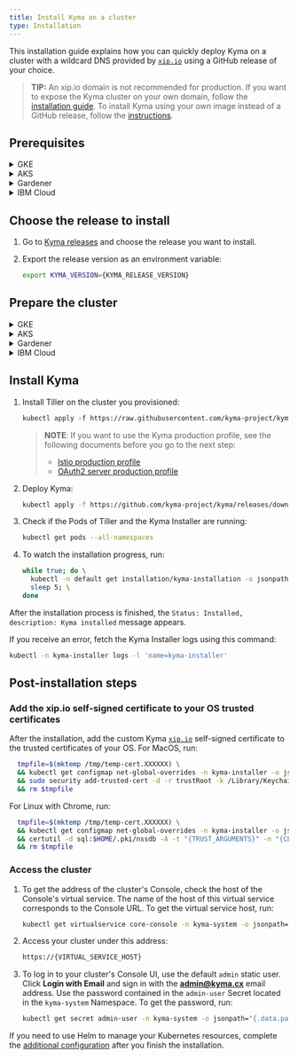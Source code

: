 ```yaml
---
title: Install Kyma on a cluster
type: Installation
---
```


This installation guide explains how you can quickly deploy Kyma on a cluster with a wildcard DNS provided by [`xip.io`](http://xip.io) using a GitHub release of your choice.

>**TIP:** An xip.io domain is not recommended for production. If you want to expose the Kyma cluster on your own domain, follow the [installation guide](#installation-use-your-own-domain). To install Kyma using your own image instead of a GitHub release, follow the [instructions](#installation-use-your-own-kyma-installer-image).

## Prerequisites

<div tabs name="prerequisites" group="cluster-installation">
  <details>
  <summary label="GKE">
  GKE
  </summary>

- [Google Cloud Platform](https://console.cloud.google.com/) (GCP) project with Kubernetes Engine API enabled
- [kubectl](https://kubernetes.io/docs/tasks/tools/install-kubectl/) 1.16.3 or higher
- [gcloud](https://cloud.google.com/sdk/gcloud/)

>**NOTE:** Running Kyma on GKE requires three [`n1-standard-4` machines](https://cloud.google.com/compute/docs/machine-types). The Kyma production profile requires at least `n1-standard-8` machines, but it is recommended to use the `c2-standard-8` type. Create these machines when you complete the **Prepare the cluster** step.

  </details>
  <details>
  <summary label="AKS">
  AKS
  </summary>

- [Microsoft Azure](https://azure.microsoft.com) account
- [kubectl](https://kubernetes.io/docs/tasks/tools/install-kubectl/) 1.16.3 or higher
- [Azure CLI](https://docs.microsoft.com/en-us/cli/azure/install-azure-cli)

>**NOTE:** Running Kyma on AKS requires three [`Standard_D4_v3` machines](https://docs.microsoft.com/en-us/azure/virtual-machines/sizes-general). The Kyma production profile requires at least `Standard_F8s_v2` machines, but it is recommended to use the `Standard_D8_v3` type. Create these machines when you complete the **Prepare the cluster** step.

  </details>
  <details>
  <summary label="Gardener">
  Gardener
  </summary>

- [Gardener](https://gardener.cloud/) account
- [Google Cloud Platform](https://console.cloud.google.com/) (GCP) project
- [Microsoft Azure](https://azure.microsoft.com) project
- [kubectl](https://kubernetes.io/docs/tasks/tools/install-kubectl/) 1.16.3 or higher

  </details>
  <details>
  <summary label="IBM Cloud">
  IBM Cloud
  </summary>

  - [IBM Cloud](https://cloud.ibm.com/login) account
  - [kubectl](https://kubernetes.io/docs/tasks/tools/install-kubectl/) 1.14.6 or higher
  - [IBM Cloud CLI](https://cloud.ibm.com/docs/cli?topic=cloud-cli-getting-started)

  >**NOTE:** Running Kyma on IBM Cloud requires three [`b3c.4x16` machines](https://cloud.ibm.com/docs/containers?topic=containers-planning_worker_nodes). Create these machines when you complete the **Prepare the cluster** step.

  >**CAUTION:** This type of installation is experimental. To install Kyma on IBM Cloud successfully, you must lighten it a bit. [Disable](#configuration-custom-component-installation-remove-a-component) optional components, such as Logging or Monitoring, from the default installation before you proceed to the **Install Kyma** step.

  </details>

</div>

## Choose the release to install

1. Go to [Kyma releases](https://github.com/kyma-project/kyma/releases/) and choose the release you want to install.

2. Export the release version as an environment variable:

    ```bash
    export KYMA_VERSION={KYMA_RELEASE_VERSION}
    ```

## Prepare the cluster

<div tabs name="prepare-cluster" group="cluster-installation">
  <details>
  <summary label="GKE">
  GKE
  </summary>

1. Export the cluster name, the name of your GCP project, and the [zone](https://cloud.google.com/compute/docs/regions-zones/) you want to deploy to as environment variables:

    ```bash
    export CLUSTER_NAME={CLUSTER_NAME_YOU_WANT}
    export GCP_PROJECT={YOUR_GCP_PROJECT}
    export GCP_ZONE={GCP_ZONE_TO_DEPLOY_TO}
    ```

2. Create a cluster in the defined zone:

    ```bash
    gcloud container --project "$GCP_PROJECT" clusters \
    create "$CLUSTER_NAME" --zone "$GCP_ZONE" \
    --cluster-version "1.15" --machine-type "n1-standard-4" \
    --addons HorizontalPodAutoscaling,HttpLoadBalancing
    ```
   >**NOTE**: Kyma offers the production profile. Change the value of `machine-type` to `n1-standard-8` or `c2-standard-8` if you want to use it.

3. Configure kubectl to use your new cluster:

    ```bash
    gcloud container clusters get-credentials $CLUSTER_NAME --zone $GCP_ZONE --project $GCP_PROJECT
    ```

4. Add your account as the cluster administrator:

    ```bash
    kubectl create clusterrolebinding cluster-admin-binding --clusterrole=cluster-admin --user=$(gcloud config get-value account)
    ```

  </details>
  <details>
  <summary label="AKS">
  AKS
  </summary>

1. Select a name for your cluster. Set the cluster name, the resource group and region as environment variables:

    ```bash
    export RS_GROUP={YOUR_RESOURCE_GROUP_NAME}
    export CLUSTER_NAME={YOUR_CLUSTER_NAME}
    export REGION={YOUR_REGION} #westeurope
    ```

2. Create a resource group for all your resources:

    ```bash
    az group create --name $RS_GROUP --location $REGION
    ```

3. Create an AKS cluster:

    ```bash
    az aks create \
      --resource-group $RS_GROUP \
      --name $CLUSTER_NAME \
      --node-vm-size "Standard_D4_v3" \
      --kubernetes-version 1.15.7 \
      --enable-addons "monitoring,http_application_routing" \
      --generate-ssh-keys \
      --max-pods 110
    ```
   >**NOTE**: Kyma offers the production profile. Change the value of `node-vm-size` to `Standard_F8s_v2` or `Standard_D8_v3` if you want to use it.

4. To configure kubectl to use your new cluster, run:

    ```bash
    az aks get-credentials --resource-group $RS_GROUP --name $CLUSTER_NAME
    ```

5. Add additional privileges to be able to access readiness probes endpoints on your AKS cluster:

    ```bash
    kubectl apply -f https://raw.githubusercontent.com/kyma-project/kyma/$KYMA_VERSION/installation/resources/azure-crb-for-healthz.yaml
    ```

>**CAUTION:** If you define your own Kubernetes jobs on the AKS cluster, follow the [troubleshooting guide](/components/service-mesh/#troubleshooting-kubernetes-jobs-fail-on-aks) to avoid jobs running endlessly on AKS deployments of Kyma.

  </details>
  <details>
  <summary label="Gardener">
  Gardener
  </summary>

1. Use the Gardener dashboard to configure provider settings.

    >**NOTE:** You need to perform these steps only once.

    * For GCP:
      * Create a project in Gardener.
      * Add a [new service account and roles](https://gardener.cloud/documentation/050-tutorials/content/howto/gardener_gcp/#create-a-new-serviceaccount-and-assign-roles).
      * Add the GCP Secret under **Secrets** in the Gardener dashboard.
      * Add the service account and download Gardener's `kubeconfig` file.

    * For AKS:
      * Create a project in Gardener.
      * Add the Azure Secret under **Secrets** in the Gardener dashboard. Use the details of your Azure service account. If do not have an account, request one.
      * Add the service account and download Gardener's `kubeconfig` file.

2. Provision the cluster using the [Kyma CLI](https://github.com/kyma-project/cli).

   >**NOTE**: Kyma offers the [production profile](/components/service-mesh/#configuration-service-mesh-production-profile) which requires a different machine type. Specify it using the `--type` flag.


   To provision a GKE cluster, run:

   ```
   kyma provision gardener -n {cluster_name} -p {project_name} -s {kyma_gardener_gcp_secret_name} -c {path_to_gardener_kubeconfig}
   ```

   To provision an AKS cluster, run:

   ```
   kyma provision gardener --target-provider azure -n {cluster_name} -p {project_name} -s {kyma_gardener_azure_secret_name} -c {path_to_gardener_kubeconfig} -t Standard_D2_v3 --region westeurope --disk-size 35 --disk-type Standard_LRS --extra vnetcidr="10.250.0.0/19"
   ```
   See the complete [list of flags and their descriptions](https://github.com/kyma-project/cli/blob/master/docs/gen-docs/kyma_provision_gardener.md).

3. After you provision the cluster, its `kubeconfig` file will be downloaded and automatically set as the current context.


  </details>
  <details>
  <summary label="IBM Cloud">
  IBM Cloud
  </summary>

1. Export the cluster name, the `dc` zone type you want to deploy to, and your IBM Cloud account email address as environment variables:

      ```bash
      export CLUSTER_NAME={YOUR_CLUSTER_NAME}
      export CLUSTER_ZONE={ZONE_TO_DEPLOY_TO}
      export IBM_EMAIL={YOUR_IBM_CLOUD_ACCOUNT_EMAIL}
      ```

      >**TIP:** Run `ibmcloud ks supported-locations` to list available zones.

2. Create a cluster in the defined zone:

      ```bash
      ibmcloud ks cluster create classic --zone $CLUSTER_ZONE --machine-type b3c.4x16 --workers 3 --name $CLUSTER_NAME --public-service-endpoint
      ```

3. Configure kubectl to use your new cluster:

      ```bash
      ibmcloud ks cluster config --cluster $CLUSTER_NAME
      ```

4. Copy, paste, and run the `export` command that is displayed in your terminal to set the **KUBECONFIG** environment variable.

5. Add the cluster administrator role to your user account:

      ```bash
      kubectl create clusterrolebinding cluster-admin-binding --clusterrole=cluster-admin --user=$IBM_EMAIL
      ```

  </details>

</div>

## Install Kyma

1. Install Tiller on the cluster you provisioned:

   ```bash
   kubectl apply -f https://raw.githubusercontent.com/kyma-project/kyma/$KYMA_VERSION/installation/resources/tiller.yaml
   ```

   >**NOTE**: If you want to use the Kyma production profile, see the following documents before you go to the next step:
   >* [Istio production profile](/components/service-mesh/#configuration-service-mesh-production-profile)
   >* [OAuth2 server production profile](/components/security/#configuration-o-auth2-server-profiles)

2. Deploy Kyma:

    ```bash
    kubectl apply -f https://github.com/kyma-project/kyma/releases/download/$KYMA_VERSION/kyma-installer-cluster.yaml
    ```

3. Check if the Pods of Tiller and the Kyma Installer are running:

    ```bash
    kubectl get pods --all-namespaces
    ```

4. To watch the installation progress, run:

    ```bash
    while true; do \
      kubectl -n default get installation/kyma-installation -o jsonpath="{'Status: '}{.status.state}{', description: '}{.status.description}"; echo; \
      sleep 5; \
    done
    ```

After the installation process is finished, the `Status: Installed, description: Kyma installed` message appears.

If you receive an error, fetch the Kyma Installer logs using this command:

```bash
kubectl -n kyma-installer logs -l 'name=kyma-installer'
```

## Post-installation steps

### Add the xip.io self-signed certificate to your OS trusted certificates

After the installation, add the custom Kyma [`xip.io`](http://xip.io/) self-signed certificate to the trusted certificates of your OS. For MacOS, run:

```bash
  tmpfile=$(mktemp /tmp/temp-cert.XXXXXX) \
  && kubectl get configmap net-global-overrides -n kyma-installer -o jsonpath='{.data.global\.ingress\.tlsCrt}' | base64 --decode > $tmpfile \
  && sudo security add-trusted-cert -d -r trustRoot -k /Library/Keychains/System.keychain $tmpfile \
  && rm $tmpfile
```

For Linux with Chrome, run:
```bash
  tmpfile=$(mktemp /tmp/temp-cert.XXXXXX) \
  && kubectl get configmap net-global-overrides -n kyma-installer -o jsonpath='{.data.global\.ingress\.tlsCrt}' | base64 --decode > $tmpfile \
  && certutil -d sql:$HOME/.pki/nssdb -A -t "{TRUST_ARGUMENTS}" -n "{CERTIFICATE_NAME}" -i $tmpfile \
  && rm $tmpfile
```

### Access the cluster

1. To get the address of the cluster's Console, check the host of the Console's virtual service. The name of the host of this virtual service corresponds to the Console URL. To get the virtual service host, run:

    ```bash
    kubectl get virtualservice core-console -n kyma-system -o jsonpath='{ .spec.hosts[0] }'
    ```

2. Access your cluster under this address:

    ```bash
    https://{VIRTUAL_SERVICE_HOST}
    ```

3. To log in to your cluster's Console UI, use the default `admin` static user. Click **Login with Email** and sign in with the **admin@kyma.cx** email address. Use the password contained in the `admin-user` Secret located in the `kyma-system` Namespace. To get the password, run:

    ```bash
    kubectl get secret admin-user -n kyma-system -o jsonpath="{.data.password}" | base64 --decode
    ```

If you need to use Helm to manage your Kubernetes resources, complete the [additional configuration](#installation-use-helm) after you finish the installation.
